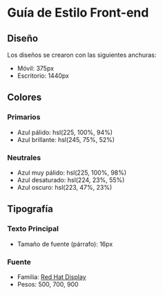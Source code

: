 # Guía de Estilo Front-end

## Diseño

Los diseños se crearon con las siguientes anchuras:

- Móvil: 375px
- Escritorio: 1440px

## Colores

### Primarios

- Azul pálido: hsl(225, 100%, 94%)
- Azul brillante: hsl(245, 75%, 52%)

### Neutrales

- Azul muy pálido: hsl(225, 100%, 98%)
- Azul desaturado: hsl(224, 23%, 55%)
- Azul oscuro: hsl(223, 47%, 23%)

## Tipografía

### Texto Principal

- Tamaño de fuente (párrafo): 16px

### Fuente

- Familia: [Red Hat Display](https://fonts.google.com/specimen/Red+Hat+Display)
- Pesos: 500, 700, 900